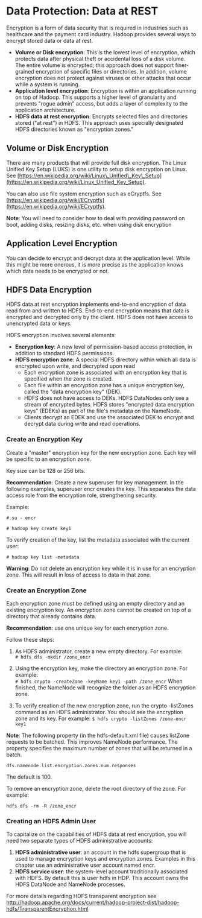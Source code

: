# Data Protection: Data at REST

Encryption is a form of data security that is required in industries such as healthcare and the payment card industry. Hadoop provides several ways to encrypt stored data or data at rest.

* **Volume or Disk encryption**: This is the lowest level of encryption, which protects data after physical theft or accidental loss of a disk volume. The entire volume is encrypted; this approach does not support finer-grained encryption of specific files or directories. In addition, volume encryption does not protect against viruses or other attacks that occur while a system is running.
* **Application level encryption**: Encryption is within an application running on top of Hadoop. This supports a higher level of granularity and prevents "rogue admin" access, but adds a layer of complexity to the application architecture.
* **HDFS data at rest encryption**: Encrypts selected files and directories stored \("at rest"\) in HDFS. This approach uses specially designated HDFS directories known as "encryption zones."

## Volume or Disk Encryption

There are many products that will provide full disk encryption. The Linux Unified Key Setup \(LUKS\) is one utility to setup disk encryption on Linux. See [https://en.wikipedia.org/wiki/Linux\_Unified\_Key\_Setup](https://en.wikipedia.org/wiki/Linux_Unified_Key_Setup).

You can also use file system encryption such as eCryptfs. See [https://en.wikipedia.org/wiki/ECryptfs](https://en.wikipedia.org/wiki/ECryptfs).

**Note**: You will need to consider how to deal with providing password on boot, adding disks, resizing disks, etc. when using disk encryption

## Application Level Encryption

You can decide to encrypt and decrypt data at the application level. While this might be more onerous, it is more precise as the application knows which data needs to be encrypted or not.

## HDFS Data Encryption

HDFS data at rest encryption implements end-to-end encryption of data read from and written to HDFS. End-to-end encryption means that data is encrypted and decrypted only by the client. HDFS does not have access to unencrypted data or keys.

HDFS encryption involves several elements:

* **Encryption key**: A new level of permission-based access protection, in addition to standard HDFS permissions.
* **HDFS encryption zone**: A special HDFS directory within which all data is encrypted upon write, and decrypted upon read
  * Each encryption zone is associated with an encryption key that is specified when the zone is created. 
  * Each file within an encryption zone has a unique encryption key, called the "data encryption key" \(DEK\). 
  * HDFS does not have access to DEKs. HDFS DataNodes only see a stream of encrypted bytes. HDFS stores "encrypted data encryption keys" \(EDEKs\) as part of the file's metadata on the NameNode.
  * Clients decrypt an EDEK and use the associated DEK to encrypt and decrypt data during write and read operations.

### Create an Encryption Key

Create a "master" encryption key for the new encryption zone. Each key will be specific to an encryption zone.

Key size can be 128 or 256 bits.

**Recommendation**: Create a new superuser for key management. In the following examples, superuser encr creates the key. This separates the data access role from the encryption role, strengthening security.

Example:

`# su - encr`

`# hadoop key create key1`

To verify creation of the key, list the metadata associated with the current user:

`# hadoop key list -metadata`

**Warning**: Do not delete an encryption key while it is in use for an encryption zone. This will result in loss of access to data in that zone.

### Create an Encryption Zone

Each encryption zone must be defined using an empty directory and an existing encryption key. An encryption zone cannot be created on top of a directory that already contains data.

**Recommendation**: use one unique key for each encryption zone.

Follow these steps:

1. As HDFS administrator, create a new empty directory. For example:  
   `# hdfs dfs -mkdir /zone_encr`

2. Using the encryption key, make the directory an encryption zone. For example:  
   `# hdfs crypto -createZone -keyName key1 -path /zone_encr`
   When finished, the NameNode will recognize the folder as an HDFS encryption zone.

3. To verify creation of the new encryption zone, run the crypto -listZones command as an HDFS administrator. You should see the encryption zone and its key. For example:
   `$ hdfs crypto -listZones /zone-encr key1`

**Note**: The following property \(in the hdfs-default.xml file\) causes listZone requests to be batched. This improves NameNode performance. The property specifies the maximum number of zones that will be returned in a batch.

`dfs.namenode.list.encryption.zones.num.responses`

The default is 100.

To remove an encryption zone, delete the root directory of the zone. For example:

`hdfs dfs -rm -R /zone_encr`

### Creating an HDFS Admin User

To capitalize on the capabilities of HDFS data at rest encryption, you will need two separate types of HDFS administrative accounts:

1. **HDFS administrative user**: an account in the hdfs supergroup that is used to manage encryption keys and encryption zones. Examples in this chapter use an administrative user account named encr.
2. **HDFS service user**: the system-level account traditionally associated with HDFS. By default this is user hdfs in HDP. This account owns the HDFS DataNode and NameNode processes.


For more details regarding HDFS transparent encryption see http://hadoop.apache.org/docs/current/hadoop-project-dist/hadoop-hdfs/TransparentEncryption.html
